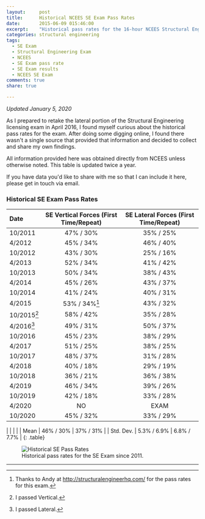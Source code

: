 ```yaml
---
layout:     post
title:      Historical NCEES SE Exam Pass Rates
date:       2015-06-09 015:46:00
excerpt:    "Historical pass rates for the 16-hour NCEES Structural Engineering (SE) licensing exam. Updated twice a year."
categories: structural engineering
tags:
  - SE Exam
  - Structural Engineering Exam
  - NCEES
  - SE Exam pass rate
  - SE Exam results
  - NCEES SE Exam
comments: true
share: true

---
```


_Updated January 5, 2020_

As I prepared to retake the lateral portion of the Structural Engineering licensing exam in April 2016, I found myself curious about the historical pass rates for the exam. After doing some digging online, I found there wasn't a single source that provided that information and decided to collect and share my own findings.

All information provided here was obtained directly from NCEES unless otherwise noted. This table is updated twice a year.

If you have data you'd like to share with me so that I can include it here, please get in touch via email.

### Historical SE Exam Pass Rates

| Date | SE Vertical Forces (First Time/Repeat) | SE Lateral Forces (First Time/Repeat) |
|:--------|:-------:|:--------:|
| 10/2011   | 47% / 30%   | 35% / 25%  |
| 4/2012   | 45% / 34%   | 46% / 40%   |
| 10/2012   | 43% / 30% | 25% / 16%   |  
| 4/2013   |  52% / 34%   | 41% / 42%   |
| 10/2013   | 50% / 34% | 38% / 43%   |  
| 4/2014   |  45% / 26%   | 43% / 37%   |
| 10/2014   | 41% / 24% | 40% / 31%   |  
| 4/2015   |  53% / 34%[^1]   | 43% / 32%   |
| 10/2015[^2]   | 58% / 42% | 35% / 28%   |  
| 4/2016[^3]   |  49% / 31%  | 50% / 37%   |
| 10/2016   | 45% / 23% | 38% / 29%   |  
| 4/2017   |  51% / 25%   | 38% / 25%   |
| 10/2017   | 48% / 37% | 31% / 28%   |  
| 4/2018   |  40% / 18%   | 29% / 19%   |
| 10/2018   |  36% / 21%   | 36% / 38%   |
| 4/2019   |    46% / 34%   | 39% / 26%  |
| 10/2019   |    42% / 18%   | 33% / 28%  |
| 4/2020   |    NO   | EXAM |
| 10/2020   |    45% / 32%   | 33% / 29%  |

|              |             |             |
| Mean         | 46% / 30%   | 37% / 31%   |
| Std. Dev.    | 5.3% / 6.9% | 6.8% / 7.7% |
{: .table}

<figure>
  <img src="https://docs.google.com/spreadsheets/d/e/2PACX-1vRuMU1aiY6Q0e5UfA2wMPCOrxvhjBoxbR9-60YTr1pTXj60iOYZblMKlwprQ-tFL6L9bgvi-oBX616f/pubchart?oid=645378985&format=image" alt="Historical SE Pass Rates">
	<figcaption>Historical pass rates for the SE Exam since 2011.</figcaption>
</figure>


---
[^1]: Thanks to Andy at http://structuralengineerhq.com/ for the pass rates for this exam.
[^2]: I passed Vertical.
[^3]: I passed Lateral.

